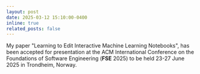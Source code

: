 ```yaml
---
layout: post
date: 2025-03-12 15:10:00-0400
inline: true
related_posts: false
---
```

My paper "Learning to Edit Interactive Machine Learning Notebooks", has been accepted for presentation at the ACM International Conference on the Foundations of Software Engineering (**FSE** 2025) to be held 23-27 June 2025 in Trondheim, Norway.

